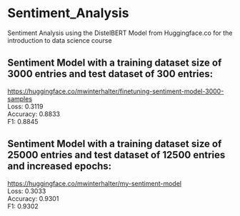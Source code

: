 # Sentiment_Analysis
Sentiment Analysis using the DistelBERT Model from Huggingface.co for the introduction to data science course

## Sentiment Model with a training dataset size of 3000 entries and test dataset of 300 entries:
https://huggingface.co/mwinterhalter/finetuning-sentiment-model-3000-samples <br>
Loss: 0.3119 <br>
Accuracy: 0.8833 <br>
F1: 0.8845 <br>

## Sentiment Model with a training dataset size of 25000 entries and test dataset of 12500 entries and increased epochs:
https://huggingface.co/mwinterhalter/my-sentiment-model <br>
Loss: 0.3033 <br>
Accuracy: 0.9301 <br>
F1: 0.9302 <br>
